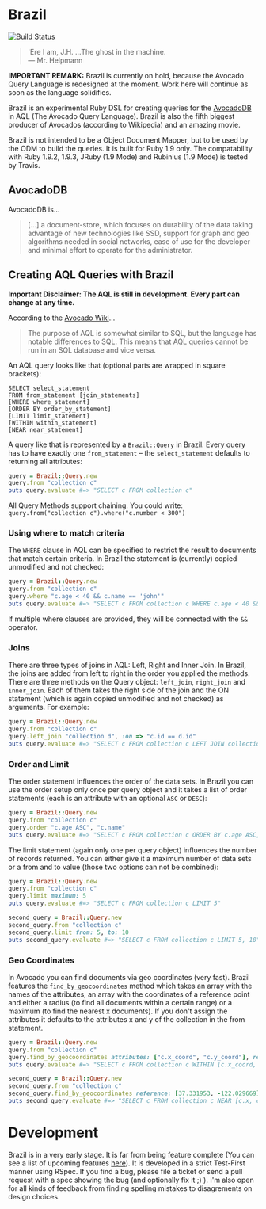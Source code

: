 # Brazil

[![Build Status](https://secure.travis-ci.org/moonglum/brazil.png?branch=master)](http://travis-ci.org/moonglum/brazil)

> 'Ere I am, J.H. ...The ghost in the machine.   
  &mdash; Mr. Helpmann

**IMPORTANT REMARK:** Brazil is currently on hold, because the Avocado Query Language is redesigned at the moment. Work here will continue as soon as the language solidifies.

Brazil is an experimental Ruby DSL for creating queries for the [AvocadoDB](https://github.com/triAGENS/AvocadoDB) in AQL (The Avocado Query Language). Brazil is also the fifth biggest producer of Avocados (according to Wikipedia) and an amazing movie.

Brazil is not intended to be a Object Document Mapper, but to be used by the ODM to build the queries. It is built for Ruby 1.9 only. The compatability with Ruby 1.9.2, 1.9.3, JRuby (1.9 Mode) and Rubinius (1.9 Mode) is tested by Travis.

## AvocadoDB

AvocadoDB is...

> [...] a document-store, which focuses on durability of the data taking advantage of new technologies like SSD, support for graph and geo algorithms needed in social networks, ease of use for the developer and minimal effort to operate for the administrator.

## Creating AQL Queries with Brazil

**Important Disclaimer: The AQL is still in development. Every part can change at any time.**

According to the [Avocado Wiki](https://github.com/triAGENS/AvocadoDB/wiki/AQL)...

> The purpose of AQL is somewhat similar to SQL, but the language has notable differences to SQL. This means that AQL queries cannot be run in an SQL database and vice versa.

An AQL query looks like that (optional parts are wrapped in square brackets):

    SELECT select_statement
    FROM from_statement [join_statements]
    [WHERE where_statement]
    [ORDER BY order_by_statement]
    [LIMIT limit_statement]
    [WITHIN within_statement]
    [NEAR near_statement]

A query like that is represented by a `Brazil::Query` in Brazil. Every query has to have exactly one `from_statement` – the `select_statement` defaults to returning all attributes:

```ruby
query = Brazil::Query.new 
query.from "collection c"
puts query.evaluate #=> "SELECT c FROM collection c"
```

All Query Methods support chaining. You could write: `query.from("collection c").where("c.number < 300")`

### Using where to match criteria

The `WHERE` clause in AQL can be specified to restrict the result to documents that match certain criteria. In Brazil the statement is (currently) copied unmodified and not checked:

```ruby
query = Brazil::Query.new 
query.from "collection c"
query.where "c.age < 40 && c.name == 'john'"
puts query.evaluate #=> "SELECT c FROM collection c WHERE c.age < 40 && c.name == 'john'"
```

If multiple where clauses are provided, they will be connected with the `&&` operator.

### Joins

There are three types of joins in AQL: Left, Right and Inner Join. In Brazil, the joins are added from left to right in the order you applied the methods. There are three methods on the Query object: `left_join`, `right_join` and `inner_join`. Each of them takes the right side of the join and the ON statement (which is again copied unmodified and not checked) as arguments. For example:

```ruby
query = Brazil::Query.new 
query.from "collection c"
query.left_join "collection d", :on => "c.id == d.id"
puts query.evaluate #=> "SELECT c FROM collection c LEFT JOIN collection d ON (c.id == d.id)"
```

### Order and Limit

The order statement influences the order of the data sets. In Brazil you can use the order setup only once per query object and it takes a list of order statements (each is an attribute with an optional `ASC` or `DESC`):

```ruby
query = Brazil::Query.new 
query.from "collection c"
query.order "c.age ASC", "c.name"
puts query.evaluate #=> "SELECT c FROM collection c ORDER BY c.age ASC, c.name"
```

The limit statement (again only one per query object) influences the number of records returned. You can either give it a maximum number of data sets or a from and to value (those two options can not be combined):

```ruby
query = Brazil::Query.new 
query.from "collection c"
query.limit maximum: 5
puts query.evaluate #=> "SELECT c FROM collection c LIMIT 5"

second_query = Brazil::Query.new 
second_query.from "collection c"
second_query.limit from: 5, to: 10
puts second_query.evaluate #=> "SELECT c FROM collection c LIMIT 5, 10"
```

### Geo Coordinates

In Avocado you can find documents via geo coordinates (very fast). Brazil features the `find_by_geocoordinates` method which takes an array with the names of the attributes, an array with the coordinates of a reference point and either a radius (to find all documents within a certain range) or a maximum (to find the nearest x documents). If you don't assign the attributes it defaults to the attributes x and y of the collection in the from statement.

```ruby
query = Brazil::Query.new 
query.from "collection c"
query.find_by_geocoordinates attributes: ["c.x_coord", "c.y_coord"], reference: [37.331953, -122.029669], radius: 50
puts query.evaluate #=> "SELECT c FROM collection c WITHIN [c.x_coord, c.y_coord], [37.331953, -122.029669], 50"

second_query = Brazil::Query.new 
second_query.from "collection c"
second_query.find_by_geocoordinates reference: [37.331953, -122.029669], maximum: 20
puts second_query.evaluate #=> "SELECT c FROM collection c NEAR [c.x, c.y], [37.331953, -122.029669], 20"
```

# Development

Brazil is in a very early stage. It is far from being feature complete (You can see a list of upcoming features [here](https://github.com/moonglum/brazil/issues?labels=enhancement&sort=created&direction=desc&state=open&page=1)). It is developed in a strict Test-First manner using RSpec. If you find a bug, please file a ticket or send a pull request with a spec showing the bug (and optionally fix it ;) ). I'm also open for all kinds of feedback from finding spelling mistakes to disagrements on design choices.